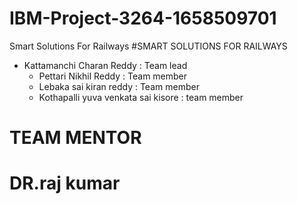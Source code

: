 # IBM-Project-3264-1658509701
Smart Solutions For Railways
#SMART SOLUTIONS FOR RAILWAYS
  - Kattamanchi Charan Reddy : Team lead
    - Pettari Nikhil Reddy  : Team member
     - Lebaka sai kiran reddy : Team member
     - Kothapalli yuva venkata sai kisore : team member
 
# TEAM MENTOR 
  # DR.raj kumar 
